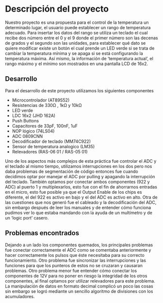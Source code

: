 <h1>Descripción del proyecto</h1>
Nuestro proyecto es una propuesta para el control de la temperatura un determinado lugar, el usuario puede establecer un rango de temperatura adecuado.
Para insertar los datos del rango se utiliza un teclado el cual recibe dos número entre el 0 y el 9 donde el primer número son las decenas de grados y el segundo son las unidades, para establecer qué dato se quiere modificar existe un botón el cual prende un LED verde si se trata de cambiar la temperatura mínima y se apaga si se está configurando la temperatura máxima.
Así mismo, la información de ‘temperatura actual’, el rango máximo y el mínimo son mostrados en una pantalla LCD de 16x2.

<h2>Desarrollo</h2>
Para el desarrollo de este proyecto utilizamos los siguientes componentes
<ul>
<li>Microcontrolador (AT89S52)</li>
<li>Resistencias de 330Ω , 1kΩ y 10kΩ</li>
<li>LED verde</li>
<li>LDC 16x2 (JHD 162A)</li>
<li>Push Buttons</li>
<li>Capacitores de 33pF, 100nF, 1uF</li>
<li>NOP lógico (74LS04)</li>
<li>ADC 0809CNN</li>
<li>Decodificador de teclado (MM74C922)</li>
<li>Sensor de temperatura analogico (LM35)</li>
<li>Relevadores (RAS-06 01 / RAS-05 01)</li>
</ul>

Uno de los aspectos más complejos de esta práctica fue controlar el ADC y el teclado al mismo tiempo, utilizamos interrupciones en los dos pero nos daba problemas de segmentación de código entonces fue cuando decidimos optar por manejar el ADC por pulling y apagando la interrupción del teclado. También optamos por conectar ambos componentes (922 y ADC) al puerto 1 y multiplexarlos, esto fue con el fin de ahorrarnos entradas en el micro, esto fue posible ya que el Output Enable de los chips es diferente, el del 922 es activo en bajo y el del ADC es activo en alto.
Otra de las cuestiones que nos generó fue el cableado y la decodificación del ADC, sin embargo después de leer los manuales y de entender cómo funciona pudimos ver lo que estaba mandando con la ayuda de un multímetro y de un ‘logic port’ casero.
	
<h2>Problemas encontrados</h2>
	Dejando a un lado los componentes quemados, los principales problemas fue conectar correctamente el ADC como se comentaba anteriormente y hacer correctamente los pulsos que éste necesitaba para su correcto funcionamiento. Otro problema fue sincronizar las interrupciones y las funciones para que los punteros de estos no se cruzaran y causaran problemas.
	Otro problema menor fue entender cómo conectar los componentes de 12V para no poner en riesgo la integridad de los otros componentes, al final optamos por utilizar relevadores para este problema.
	La manipulación de datos en formato decimal complicó un poco las cosas sin embargo se logró mediante un sencillo algoritmo de divisiones con los acumuladores.
